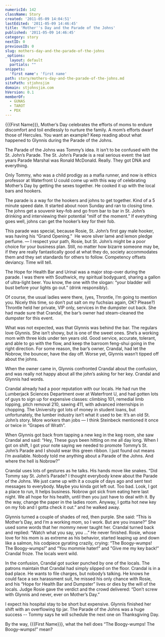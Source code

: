 ```yaml
---
numericId: 142
className: Story
created: '2011-05-09 14:04:51'
lastEdited: '2011-05-09 14:46:45'
title: 'Mother''s Day and the Parade of the Johns'
published: '2011-05-09 14:46:45'
category: story
nextID: 0
previousID: 0
slug: mothers-day-and-the-parade-of-the-johns
_options:
  layout: default
  partials: ""
snippets:
  'first name': 'first name'
path: story/mothers-day-and-the-parade-of-the-johns.md
sitePath: stjohnsjim
domain: stjohnsjim.com
hVersion: 0.1
memberOf:
  - GUNAS
  - TAROT
  - PDX
---
```

{{{First Name}}}, Mother&rsquo;s Day celebrates the efforts of moms to endure discomfort and toil endlessly to nurture the family. A mom&rsquo;s efforts dwarf those of Hercules. You want an example? Keep reading about what happened to Glynnis during the Parade of the Johns.

The Parade of the Johns was Tommy&rsquo;s idea. It isn&rsquo;t to be confused with the St. John&rsquo;s Parade. The St. John&rsquo;s Parade is a real serious event: the last years Parade Marshal was Ronald McDonald. Really. They got DNA and everything.

Only Tommy, who was a child prodigy as a mafia runner, and now is ethics professor at Waterfront U could come up with this way of celebrating Mother&rsquo;s Day by getting the sexes together. He cooked it up with the local bars and hookers.

The parade is a way for the hookers and johns to get together. Kind of a 5 minute speed date. It started about noon Sunday and ran to closing time. The johns get a souvenir key-fob and go from bar to bar in St. John&rsquo;s drinking and interviewing their potential &ldquo;milf of the moment.&rdquo; If everything goes well, johns can get the hooker&rsquo;s key for their fob.

This parade was special, because Rosie, St. John&rsquo;s first gay male hooker, was having his &ldquo;Grand Opening.&rdquo; &nbsp;He wore silver lam&eacute; and lemon pledge perfume. &mdash; I respect your path, Rosie, but St. John&rsquo;s might be a poor choice for your business plan. Still, no matter how bizarre someone may be, if they are really fantastically good at what they do, society accommodates them and they set standards for others to follow. Competency offsets deviancy. Time will tell.

The Hope for Health Bar and Urinal was a major stop-over during the parade. I was there with Southwick, my spiritual bodyguard, sharing a gallon of ultra-light beer. You know, the one with the slogan: &ldquo;your bladder will bust before your lights go out.&rdquo; (drink responsibly).

Of course, the usual ladies were there, (yes, Throntle, I&rsquo;m going to mention you. Nicely this time, so don&rsquo;t put salt on my fuchsias again, OK? Please?) Throntle held her private, VIP only, services in the dumpster out back. She had made sure that Crandal, the bar&rsquo;s owner had steam-cleaned the dumpster for this event.

What was not expected, was that Glynnis was behind the bar. The regulars love Glynnis. She isn&rsquo;t showy, but is one of the sweet ones. She&rsquo;s a working mom with three kids under ten years old. Good service, accurate, tolerant, and able to go with the flow, and keep the barroom feng-shui going in the right direction. For some reason, the bar&rsquo;s owner, Crandal, had let the Nobrow, the bouncer, have the day off. Worse yet, Glynnis wasn&rsquo;t tipped off about the johns.

When the owner came in, Glynnis confronted Crandal about the confusion, and was really not happy about all the john&rsquo;s asking for her key. Crandal and Glynnis had words.

Crandal already had a poor reputation with our locals. He had run the Lumberjack Sciences Department over at Waterfront U, and had gotten lots of guys to sign up for expensive classes: climbing 101, remedial limb lopping, pitch removal 210, sawing 411, with advanced internships in chopping. The University got lots of money in student loans, but unfortunately, the lumber industry isn&rsquo;t what it used to be: It&rsquo;s an old St. John&rsquo;s story. More workers than jobs &mdash; I think Steinbeck mentioned it once or twice in &ldquo;Grapes of Wrath&rdquo;.

When Glynnis got back from tapping a new keg in the keg room, she saw Crandal and said: &ldquo;Hey, These guys been hitting on me all day long. When I got on shift, I got your note saying we needed to promote Tommy&rsquo;s St. John&rsquo;s Parade and I should wear this green ribbon. I just found out means I&rsquo;m available. Nobody told me anything about a Parade of the Johns. And where the hell is Nobrow?&rdquo;

Crandal uses lots of gestures as he talks. His hands move like snakes. &ldquo;Did Tommy say St. John&rsquo;s Parade? I thought everybody knew about the Parade of the Johns. We just came up with it a couple of days ago and sent text messages to everybody. Maybe you kinda got left out. Too bad. Look, I got a place to run, It helps business. Nobrow got sick from eating here last night. We all hope for his health, until then you just have to deal with it. By the way, change the paper in the ladies room. Anyway, I gotta hot new key on my fob and I gotta check it out.&rdquo; and he walked away.

Glynnis turned a couple of shades of red, then purple. She said: &ldquo;This is Mother&rsquo;s Day, and I&rsquo;m a working mom, so I work. But are you insane?&rdquo; She used some words that her mommy never taught her. Crandal turned back and replied: &ldquo;Watch what you say, you &hellip;&rdquo; He never finished. Rosie, whose love for his mom is as extreme as his behavior, started leaping up and down like a salmon, his codpiece gyrating crazily, crying: &ldquo;The Boogy-wumps! The Boogy-wumps!&rdquo; and &ldquo;You mommie hater!&quot; and &quot;Give me my key back!&rdquo; Crandal froze. The locals went wild.

In the confusion, Crandal got sucker punched by one of the locals. The patrons maintain that Crandal had simply slipped on the floor. Crandal is in a bad place. He wants to file charges, but nobody&rsquo;s talking. He knows he could face a sex harassment suit, he missed his only chance with Rosie, and his &ldquo;Hope for Health Bar and Dumpster&rdquo; lives or dies by the will of the locals. Judge Rosie gave the verdict and the crowd delivered: &ldquo;Don&rsquo;t screw with Glynnis and never, ever on Mother&rsquo;s Day.&rdquo;

I expect his hospital stay to be short but expensive. Glynnis finished her shift with an overflowing tip jar. The Parade of the Johns was a huge success --&nbsp;Tommy says he will schedule the next one on Thanksgiving Day.

By the way, {{{First Name}}}, what the hell does &ldquo;The Boogy-wumps! The Boogy-wumps!&rdquo; mean?&nbsp;

